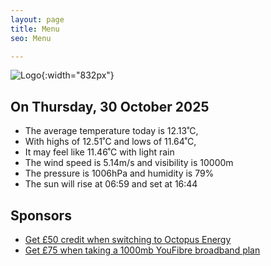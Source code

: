 ```yaml
---
layout: page
title: Menu
seo: Menu

---
```


![Logo](/images/logo.jpg){:width="832px"}

<!-- weather_marker starts -->
## On Thursday, 30 October 2025

- The average temperature today is 12.13˚C,
- With highs of 12.51˚C and lows of 11.64˚C,
- It may feel like 11.46˚C with light rain
- The wind speed is 5.14m/s and visibility is 10000m
- The pressure is 1006hPa and humidity is 79%
- The sun will rise at 06:59 and set at 16:44

<!-- weather_marker ends -->

## Sponsors

- [Get £50 credit when switching to Octopus Energy](https://bit.ly/3oD1nnS)
- [Get £75 when taking a 1000mb YouFibre broadband plan](https://aklam.io/91zWhU?)
